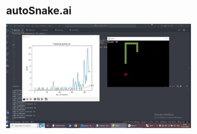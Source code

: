 # autoSnake.ai
[![Timelapse Video](pic_1.png)]([video_url](https://github.com/VarunDamodaran/autoSnake.ai/blob/main/snake_proj.mp4)https://github.com/VarunDamodaran/autoSnake.ai/blob/main/snake_proj.mp4)
